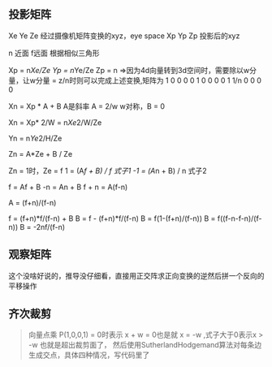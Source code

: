## 投影矩阵

Xe Ye Ze 经过摄像机矩阵变换的xyz，eye space
Xp Yp Zp 投影后的xyz

n 近面 f远面
根据相似三角形

Xp = n*Xe/Ze
Yp = n*Ye/Ze
Zp = n
=>因为4d向量转到3d空间时，需要除以w分量，让w分量 = z/n时则可以完成上述变换,矩阵为
1 0 0 0
0 1 0 0
0 0 1 1/n
0 0 0 0

Xn = Xp * A + B
A是斜率 A = 2/w
w对称，B = 0

Xn  = Xp* 2/W
	= n*Xe*2/W/Ze

Yn	= n*Ye*2/H/Ze


Zn	=  A*Ze + B    / Ze

Zn = 1时，Ze = f
1 = (A*f + B)   /  f  式子1
-1 = (A*n + B)  /  n 式子2

f = Af + B
-n = An + B
f + n = A(f-n)

A = (f+n)/(f-n)

f = (f+n)*f/(f-n) + B
B = f - (f+n)*f/(f-n)
B = f(1-(f+n)/(f-n))
B = f((f-n-f-n)/(f-n))
B = -2nf/(f-n)

## 观察矩阵
这个没啥好说的，推导没仔细看，直接用正交阵求正向变换的逆然后拼一个反向的平移操作

## 齐次裁剪 
>向量点乘 P(1,0,0,1) = 0时表示 x + w = 0也是就 x = -w ,式子大于0表示x > -w 也就是超出裁剪面了，
>然后使用SutherlandHodgemand算法对每条边生成交点，具体四种情况，写代码里了
